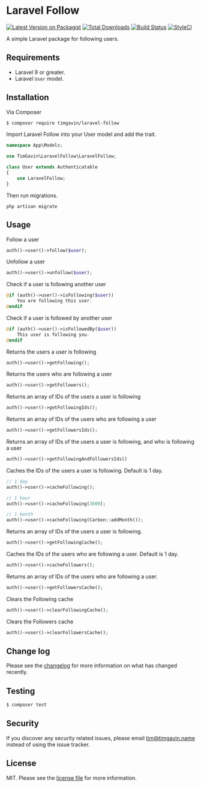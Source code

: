 # Laravel Follow

[![Latest Version on Packagist][ico-version]][link-packagist]
[![Total Downloads][ico-downloads]][link-downloads]
[![Build Status][ico-travis]][link-travis]
[![StyleCI][ico-styleci]][link-styleci]

A simple Laravel package for following users.

## Requirements
- Laravel 9 or greater.
- Laravel `User` model.

## Installation

Via Composer

``` bash
$ composer require timgavin/laravel-follow
```

Import Laravel Follow into your User model and add the trait.

```php
namespace App\Models;

use TimGavin\LaravelFollow\LaravelFollow;

class User extends Authenticatable
{
    use LaravelFollow;
}
```

Then run migrations.

```
php artisan migrate
```

## Usage

Follow a user
```php
auth()->user()->follow($user);
```

Unfollow a user
```php
auth()->user()->unfollow($user);
```

Check if a user is following another user
```php
@if (auth()->user()->isFollowing($user))
    You are following this user.
@endif
```

Check if a user is followed by another user
```php
@if (auth()->user()->isFollowedBy($user))
    This user is following you.
@endif
```

Returns the users a user is following
```php
auth()->user()->getFollowing();
```

Returns the users who are following a user
```php
auth()->user()->getFollowers();
```

Returns an array of IDs of the users a user is following
```php
auth()->user()->getFollowingIds();
```

Returns an array of IDs of the users who are following a user
```php
auth()->user()->getFollowersIds();
```

Returns an array of IDs of the users a user is following, and who is following a user
```php
auth()->user()->getFollowingAndFollowersIds()
```

Caches the IDs of the users a user is following. Default is 1 day.
```php
// 1 day
auth()->user()->cacheFollowing();

// 1 hour
auth()->user()->cacheFollowing(3600);

// 1 month
auth()->user()->cacheFollowing(Carbon::addMonth());
```

Returns an array of IDs of the users a user is following.
```php
auth()->user()->getFollowingCache();
```

Caches the IDs of the users who are following a user. Default is 1 day.
```php
auth()->user()->cacheFollowers();
```

Returns an array of IDs of the users who are following a user.
```php
auth()->user()->getFollowersCache();
```

Clears the Following cache
```php
auth()->user()->clearFollowingCache();
```

Clears the Followers cache
```php
auth()->user()->clearFollowersCache();
```

## Change log

Please see the [changelog](changelog.md) for more information on what has changed recently.

## Testing

``` bash
$ composer test
```

## Security

If you discover any security related issues, please email tim@timgavin.name instead of using the issue tracker.

## License

MIT. Please see the [license file](license.md) for more information.

[ico-version]: https://img.shields.io/packagist/v/timgavin/laravel-follow.svg?style=flat-square
[ico-downloads]: https://img.shields.io/packagist/dt/timgavin/laravel-follow.svg?style=flat-square
[ico-travis]: https://img.shields.io/travis/timgavin/laravel-follow/master.svg?style=flat-square
[ico-styleci]: https://styleci.io/repos/545076824/shield

[link-packagist]: https://packagist.org/packages/timgavin/laravel-follow
[link-downloads]: https://packagist.org/packages/timgavin/laravel-follow
[link-travis]: https://travis-ci.org/timgavin/laravel-follow
[link-styleci]: https://styleci.io/repos/545076824
[link-author]: https://github.com/timgavin
[link-contributors]: ../../contributors
